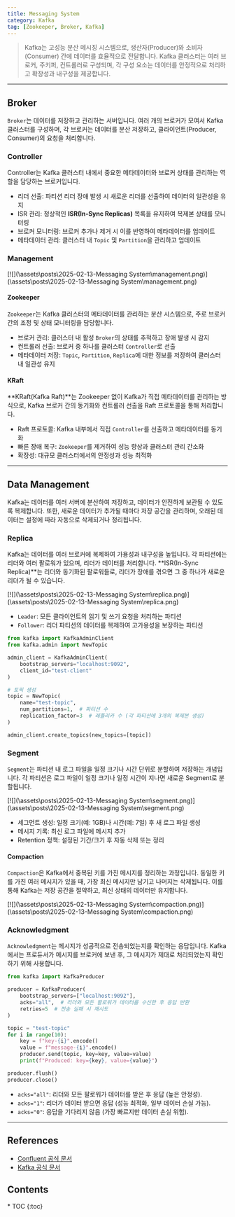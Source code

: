```yaml
---
title: Messaging System
category: Kafka
tag: [Zookeeper, Broker, Kafka]
---
```


> Kafka는 고성능 분산 메시징 시스템으로, 생산자(Producer)와 소비자(Consumer) 간에 데이터를 효율적으로 전달합니다. Kafka 클러스터는 여러 브로커, 주키퍼, 컨트롤러로 구성되며, 각 구성 요소는 데이터를 안정적으로 처리하고 확장성과 내구성을 제공합니다.

---

## Broker
`Broker`는 데이터를 저장하고 관리하는 서버입니다. 여러 개의 브로커가 모여서 Kafka 클러스터를 구성하며, 각 브로커는 데이터를 분산 저장하고, 클라이언트(Producer, Consumer)의 요청을 처리합니다. 

### Controller
Controller는 Kafka 클러스터 내에서 중요한 메타데이터와 브로커 상태를 관리하는 역할을 담당하는 브로커입니다.

- 리더 선출: 파티션 리더 장애 발생 시 새로운 리더를 선출하여 데이터의 일관성을 유지
- ISR 관리: 정상적인 **ISR(In-Sync Replicas)** 목록을 유지하여 복제본 상태를 모니터링
- 브로커 모니터링: 브로커 추가나 제거 시 이를 반영하여 메타데이터를 업데이트
- 메타데이터 관리: 클러스터 내 `Topic` 및 `Partition`을 관리하고 업데이트

### Management
[![](\assets\posts\2025-02-13-Messaging System\management.png)](\assets\posts\2025-02-13-Messaging System\management.png)

#### Zookeeper
`Zookeeper`는 Kafka 클러스터의 메타데이터를 관리하는 분산 시스템으로, 주로 브로커 간의 조정 및 상태 모니터링을 담당합니다.

- 브로커 관리: 클러스터 내 활성 `Broker`의 상태를 추적하고 장애 발생 시 감지
- 컨트롤러 선출: 브로커 중 하나를 클러스터 `Controller`로 선출
- 메타데이터 저장: `Topic`, `Partition`, `Replica`에 대한 정보를 저장하여 클러스터 내 일관성 유지

#### KRaft
**KRaft(Kafka Raft)**는 Zookeeper 없이 Kafka가 직접 메타데이터를 관리하는 방식으로, Kafka 브로커 간의 동기화와 컨트롤러 선출을 Raft 프로토콜을 통해 처리합니다.

- Raft 프로토콜: Kafka 내부에서 직접 `Controller`를 선출하고 메타데이터를 동기화
- 빠른 장애 복구: `Zookeeper`를 제거하여 성능 향상과 클러스터 관리 간소화
- 확장성: 대규모 클러스터에서의 안정성과 성능 최적화

---

## Data Management
Kafka는 데이터를 여러 서버에 분산하여 저장하고, 데이터가 안전하게 보관될 수 있도록 복제합니다. 또한, 새로운 데이터가 추가될 때마다 저장 공간을 관리하며, 오래된 데이터는 설정에 따라 자동으로 삭제되거나 정리됩니다.

### Replica
Kafka는 데이터를 여러 브로커에 복제하여 가용성과 내구성을 높입니다. 각 파티션에는 리더와 여러 팔로워가 있으며, 리더가 데이터를 처리합니다. **ISR(In-Sync Replica)**는 리더와 동기화된 팔로워들로, 리더가 장애를 겪으면 그 중 하나가 새로운 리더가 될 수 있습니다.

[![](\assets\posts\2025-02-13-Messaging System\replica.png)](\assets\posts\2025-02-13-Messaging System\replica.png)

- `Leader`: 모든 클라이언트의 읽기 및 쓰기 요청을 처리하는 파티션
- `Follower`: 리더 파티션의 데이터를 복제하여 고가용성을 보장하는 파티션

```python
from kafka import KafkaAdminClient
from kafka.admin import NewTopic

admin_client = KafkaAdminClient(
    bootstrap_servers="localhost:9092", 
    client_id="test-client"
)

# 토픽 생성
topic = NewTopic(
    name="test-topic", 
    num_partitions=1,  # 파티션 수
    replication_factor=3  # 레플리카 수 (각 파티션에 3개의 복제본 생성)
)

admin_client.create_topics(new_topics=[topic])
```

### Segment
`Segment`는 파티션 내 로그 파일을 일정 크기나 시간 단위로 분할하여 저장하는 개념입니다. 각 파티션은 로그 파일이 일정 크기나 일정 시간이 지나면 새로운 Segment로 분할됩니다.

[![](\assets\posts\2025-02-13-Messaging System\segment.png)](\assets\posts\2025-02-13-Messaging System\segment.png)

- 세그먼트 생성: 일정 크기(예: 1GB)나 시간(예: 7일) 후 새 로그 파일 생성
- 메시지 기록: 최신 로그 파일에 메시지 추가
- Retention 정책: 설정된 기간/크기 후 자동 삭제 또는 정리

#### Compaction
`Compaction`은 Kafka에서 중복된 키를 가진 메시지를 정리하는 과정입니다. 동일한 키를 가진 여러 메시지가 있을 때, 가장 최신 메시지만 남기고 나머지는 삭제됩니다. 이를 통해 Kafka는 저장 공간을 절약하고, 최신 상태의 데이터만 유지합니다.

[![](\assets\posts\2025-02-13-Messaging System\compaction.png)](\assets\posts\2025-02-13-Messaging System\compaction.png)


### Acknowledgment
`Acknowledgment`는 메시지가 성공적으로 전송되었는지를 확인하는 응답입니다. Kafka에서는 프로듀서가 메시지를 브로커에 보낸 후, 그 메시지가 제대로 처리되었는지 확인하기 위해 사용합니다.

```python
from kafka import KafkaProducer

producer = KafkaProducer(
    bootstrap_servers=["localhost:9092"],
    acks="all",  # 리더와 모든 팔로워가 데이터를 수신한 후 응답 반환
    retries=5  # 전송 실패 시 재시도
)

topic = "test-topic"
for i in range(10):
    key = f"key-{i}".encode()
    value = f"message-{i}".encode()
    producer.send(topic, key=key, value=value)
    print(f"Produced: key={key}, value={value}")

producer.flush()
producer.close()
```
- `acks="all"`: 리더와 모든 팔로워가 데이터를 받은 후 응답 (높은 안정성).
- `acks="1"`: 리더가 데이터 받으면 응답 (성능 최적화, 일부 데이터 손실 가능).
- `acks="0"`: 응답을 기다리지 않음 (가장 빠르지만 데이터 손실 위험).

---

## References
- [Confluent 공식 문서](https://docs.confluent.io/)
- [Kafka 공식 문서](https://kafka.apache.org/documentation/)

<nav class="post-toc" markdown="1">
  <h2>Contents</h2>
* TOC
{:toc}
</nav>
